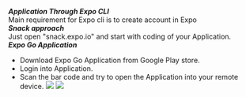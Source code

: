 ***Application Through Expo CLI***<br>
Main requirement for Expo cli is to create account in Expo <br>
***Snack approach***<br>
Just open "snack.expo.io" and start with coding of your Application.<br>
***Expo Go Application***<br>
* Download Expo Go Application from Google Play store.<br>
* Login into Application.<br>
* Scan the bar code and try to open the Application into your remote device.  ![](image) ![](image)<br>